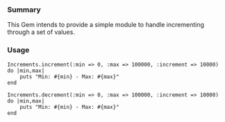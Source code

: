 ### Summary
This Gem intends to provide a simple module to handle incrementing through a set of values.

### Usage
	Increments.increment(:min => 0, :max => 100000, :increment => 10000) do |min,max|
		puts "Min: #{min} - Max: #{max}"
	end

	Increments.decrement(:min => 0, :max => 100000, :increment => 10000) do |min,max|
		puts "Min: #{min} - Max: #{max}"
	end
